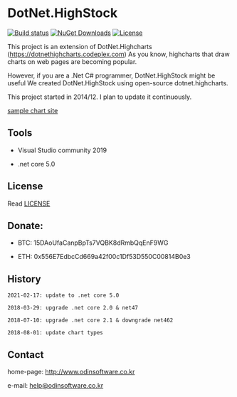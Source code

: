 # DotNet.HighStock

[![Build status](https://ci.appveyor.com/api/projects/status/dnp9i3t6sexv9tpa?svg=true)](https://ci.appveyor.com/project/lisa3907/dotnet-highstock)
[![NuGet Downloads](https://img.shields.io/nuget/dt/dotnet.highstock.svg)](https://www.nuget.org/packages/dotnet.highstock)
[![License](https://img.shields.io/github/license/lisa3907/dotnet.highstock.svg)](https://github.com/lisa3907/dotnet.highstock/blob/master/LICENSE.txt)

This project is an extension of DotNet.Highcharts (https://dotnethighcharts.codeplex.com)
As you know, highcharts that draw charts on web pages are becoming popular.

However, if you are a .Net C# programmer, DotNet.HighStock might be useful
We created DotNet.HighStock using open-source dotnet.highcharts.

This project started in 2014/12. I plan to update it continuously.

[sample chart site](http://chart.bgc-e.com)

## Tools

- Visual Studio community 2019

- .net core 5.0

## License

Read [LICENSE](LICENSE)

## Donate:

- BTC: 15DAoUfaCanpBpTs7VQBK8dRmbQqEnF9WG

- ETH: 0x556E7EdbcCd669a42f00c1Df53D550C00814B0e3

## History

```
2021-02-17: update to .net core 5.0

2018-03-29: upgrade .net core 2.0 & net47

2018-07-10: upgrade .net core 2.1 & downgrade net462

2018-08-01: update chart types

```

## Contact

home-page: http://www.odinsoftware.co.kr

e-mail: help@odinsoftware.co.kr